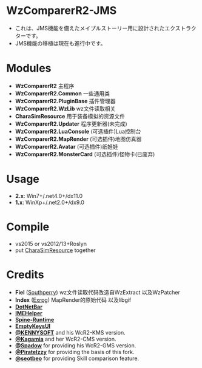 # WzComparerR2-JMS
- これは、JMS機能を備えたメイプルストーリー用に設計されたエクストラクターです。
- JMS機能の移植は現在も進行中です。

# Modules
- **WzComparerR2** 主程序
- **WzComparerR2.Common** 一些通用类
- **WzComparerR2.PluginBase** 插件管理器
- **WzComparerR2.WzLib** wz文件读取相关
- **CharaSimResource** 用于装备模拟的资源文件
- **WzComparerR2.Updater** 程序更新器(未完成)
- **WzComparerR2.LuaConsole** (可选插件)Lua控制台
- **WzComparerR2.MapRender** (可选插件)地图仿真器
- **WzComparerR2.Avatar** (可选插件)纸娃娃
- **WzComparerR2.MonsterCard** (可选插件)怪物卡(已废弃)

# Usage
- **2.x**: Win7+/.net4.0+/dx11.0
- **1.x**: WinXp+/.net2.0+/dx9.0

# Compile
- vs2015 or vs2012/13+Roslyn
- put [CharaSimResource](https://github.com/PirateIzzy/CharaSimResource) together

# Credits
- **Fiel** ([Southperry](http://www.southperry.net))  wz文件读取代码改造自WzExtract 以及WzPatcher
- **Index** ([Exrpg](http://bbs.exrpg.com/space-uid-137285.html)) MapRender的原始代码 以及libgif
- **[DotNetBar](http://www.devcomponents.com/)**
- **[IMEHelper](https://github.com/JLChnToZ/IMEHelper)**
- **[Spine-Runtime](https://github.com/EsotericSoftware/spine-runtimes)**
- **[EmptyKeysUI](https://github.com/EmptyKeys)**
- **[@KENNYSOFT](https://github.com/KENNYSOFT)** and his WcR2-KMS version.
- **[@Kagamia](https://github.com/Kagamia)** and her WcR2-CMS version.
- **[@Spadow](https://github.com/Sunaries)** for providing his WcR2-GMS version.
- **[@PirateIzzy](https://github.comPirateIzzy)** for providing the basis of this fork.
- **[@seotbeo](https://github.com/seotbeo)** for providing Skill comparison feature.